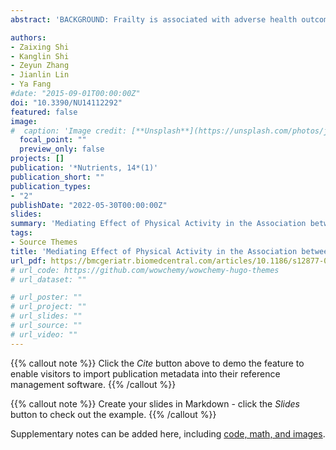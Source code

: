 ```yaml
---
abstract: 'BACKGROUND: Frailty is associated with adverse health outcomes, and vitamin D (VD) deficiency may be a risk factor. We aimed to identify frailty trajectories and examine the mediating effect of physical activity (PA) on the association between VD deficiency and frailty trajectories. METHODS: We included 2997 participants aged 60 to 85 years from ELSA. VD was measured using serum 25-hydroxyvitamin D [25(OH)D] (sufficient: >50; insufficient: 30–50; deficient: <30 nmol/L). Frailty was assessed by a 60-item frailty index, and PA was measured on the basis of total energy expenditure. Frailty trajectories were identified using group-based trajectory modeling, and the mediation effect of PA was tested using causal mediation analysis. RESULTS: Three distinct frailty trajectories emerged: “Non-frail” (66.48%), “Pre-frail to frail” (25.67%) and “Frail to severely frail” (7.85%). VD deficiency was associated with the “Pre-frail to frail” (OR = 1.51, 95% CI: 1.14, 1.98) and “Frail to severely frail” trajectories (OR = 2.29, 95% CI: 1.45, 3.62). PA only mediated 48.4% (95% CI: 17.1%–270.8%) of the association between VD deficiency and the “Pre-frail to frail” trajectory. CONCLUSIONS: Vitamin D deficiency is associated with the onset and worsening of frailty in older adults, and reduced PA may mediate its impact on the transition from pre-frailty to frailty.'

authors:
- Zaixing Shi
- Kanglin Shi
- Zeyun Zhang
- Jianlin Lin
- Ya Fang
#date: "2015-09-01T00:00:00Z"
doi: "10.3390/NU14112292"
featured: false
image:
#  caption: 'Image credit: [**Unsplash**](https://unsplash.com/photos/jdD8gXaTZsc)'
  focal_point: ""
  preview_only: false
projects: []
publication: '*Nutrients, 14*(1)'
publication_short: ""
publication_types:
- "2"
publishDate: "2022-05-30T00:00:00Z"
slides: 
summary: 'Mediating Effect of Physical Activity in the Association between Low 25-Hydroxyvitamin D and Frailty Trajectories: The English Longitudinal Study of Ageing.'
tags:
- Source Themes
title: 'Mediating Effect of Physical Activity in the Association between Low 25-Hydroxyvitamin D and Frailty Trajectories: The English Longitudinal Study of Ageing'
url_pdf: https://bmcgeriatr.biomedcentral.com/articles/10.1186/s12877-021-02087-z#citeas
# url_code: https://github.com/wowchemy/wowchemy-hugo-themes
# url_dataset: ""

# url_poster: ""
# url_project: ""
# url_slides: ""
# url_source: ""
# url_video: ""
---
```

{{% callout note %}}
Click the *Cite* button above to demo the feature to enable visitors to import publication metadata into their reference management software.
{{% /callout %}}

{{% callout note %}}
Create your slides in Markdown - click the *Slides* button to check out the example.
{{% /callout %}}

Supplementary notes can be added here, including [code, math, and images](https://wowchemy.com/docs/writing-markdown-latex/).




